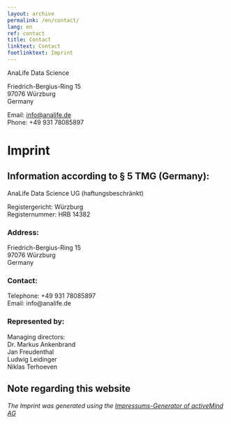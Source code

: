```yaml
---
layout: archive
permalink: /en/contact/
lang: en
ref: contact
title: Contact
linktext: Contact
footlinktext: Imprint
---
```


AnaLife Data Science

Friedrich-Bergius-Ring 15<br>
97076 Würzburg<br>
Germany

Email: info@analife.de<br>
Phone: +49 931 78085897

<h1>Imprint</h1>
<h2>Information according to § 5 TMG (Germany):</h2>
<p>AnaLife Data Science UG (haftungsbeschränkt)<br /></p>
<p>Registergericht: Würzburg<br />
Registernummer: HRB 14382<br></p>
<h3>Address:</h3>
<p>Friedrich-Bergius-Ring 15<br>97076 Würzburg<br>Germany<br></p>
<h3>Contact:</h3>
<p>Telephone:  +49 931 78085897<br>Email: info@analife.de</p>
<h3>Represented by:</h3>
<p>Managing directors:
<br>Dr. Markus Ankenbrand
<br>Jan Freudenthal
<br>Ludwig Leidinger
<br>Niklas Terhoeven</p>
<h2>Note regarding this website</h2>
<p><em>The Imprint was generated using the <a href="https://www.activemind.de/datenschutz/impressums-generator/">Impressums-Generator of activeMind AG</a></em></p>
